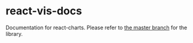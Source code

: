 # react-vis-docs

Documentation for react-charts. Please refer to [the master branch](https://github.com/uber-common/react-vis) for the library.
